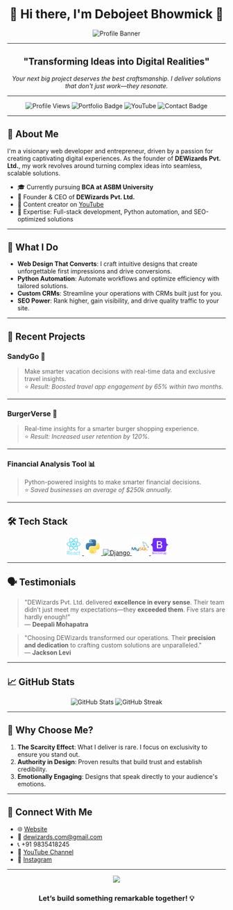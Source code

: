 <h1 align="center">🌟 Hi there, I'm Debojeet Bhowmick 🌟</h1>

<p align="center">
  <img src="https://debojeet-bhowmick.netlify.app/images/favicon.png" alt="Profile Banner" width="480" height="360">
</p>

---

<h2 align="center">"Transforming Ideas into Digital Realities"</h2>
<p align="center"><i>Your next big project deserves the best craftsmanship. I deliver solutions that don't just work—they resonate.</i></p>

---

<p align="center">
  <img src="https://komarev.com/ghpvc/?username=d3b0j33t&label=Profile%20Views&color=brightgreen&style=flat" alt="Profile Views">
  <img src="https://img.shields.io/badge/-Portfolio-4caf50?style=flat-square&logo=website&logoColor=white" alt="Portfolio Badge" />
  <img src="https://img.shields.io/badge/-YouTube-red?style=flat-square&logo=youtube&logoColor=white" alt="YouTube">
  <img src="https://img.shields.io/badge/-Contact%20Me-important?style=flat-square" alt="Contact Badge">
</p>

---

## 🚀 **About Me**

I'm a visionary web developer and entrepreneur, driven by a passion for creating captivating digital experiences. As the founder of **DEWizards Pvt. Ltd.**, my work revolves around turning complex ideas into seamless, scalable solutions.

- 🎓 Currently pursuing **BCA at ASBM University**  
- 🏢 Founder & CEO of **DEWizards Pvt. Ltd.**  
- 🎥 Content creator on [YouTube](https://www.youtube.com/channel/UCrxag8szJ24xzIeBRtwUyoQ)  
- 🔧 Expertise: Full-stack development, Python automation, and SEO-optimized solutions  

---

## 🌟 **What I Do**

- **Web Design That Converts**: I craft intuitive designs that create unforgettable first impressions and drive conversions.  
- **Python Automation**: Automate workflows and optimize efficiency with tailored solutions.  
- **Custom CRMs**: Streamline your operations with CRMs built just for you.  
- **SEO Power**: Rank higher, gain visibility, and drive quality traffic to your site.  

---

## 🧩 **Recent Projects**

### **SandyGo** 🌊  
> Make smarter vacation decisions with real-time data and exclusive travel insights.  
⭐ _Result: Boosted travel app engagement by 65% within two months._

---

### **BurgerVerse** 🍔  
> Real-time insights for a smarter burger shopping experience.  
⭐ _Result: Increased user retention by 120%._

---

### **Financial Analysis Tool** 📊  
> Python-powered insights to make smarter financial decisions.  
⭐ _Saved businesses an average of $250k annually._

---

## 🛠 **Tech Stack**

<p align="center">
  <a href="https://reactjs.org/" target="_blank" rel="noreferrer"> <img src="https://raw.githubusercontent.com/devicons/devicon/master/icons/react/react-original-wordmark.svg" alt="ReactJS" width="40" height="40"/> </a>
  <a href="https://www.python.org" target="_blank" rel="noreferrer"> <img src="https://raw.githubusercontent.com/devicons/devicon/master/icons/python/python-original.svg" alt="Python" width="40" height="40"/> </a>
  <a href="https://www.djangoproject.com/" target="_blank" rel="noreferrer"> <img src="https://cdn.worldvectorlogo.com/logos/django.svg" alt="Django" width="40" height="40"/> </a>
  <a href="https://www.mysql.com/" target="_blank" rel="noreferrer"> <img src="https://raw.githubusercontent.com/devicons/devicon/master/icons/mysql/mysql-original-wordmark.svg" alt="MySQL" width="40" height="40"/> </a>
  <a href="https://getbootstrap.com" target="_blank" rel="noreferrer"> <img src="https://raw.githubusercontent.com/devicons/devicon/master/icons/bootstrap/bootstrap-plain-wordmark.svg" alt="Bootstrap" width="40" height="40"/> </a>
</p>

---

## 🗣️ **Testimonials**

> "DEWizards Pvt. Ltd. delivered **excellence in every sense**. Their team didn’t just meet my expectations—they **exceeded them**. Five stars are hardly enough!"  
> — **Deepali Mohapatra**

> "Choosing DEWizards transformed our operations. Their **precision and dedication** to crafting custom solutions are unparalleled."  
> — **Jackson Levi**

---

## 📈 **GitHub Stats**

<p align="center">
  <img src="https://github-readme-stats.vercel.app/api?username=d3b0j33t&show_icons=true&theme=radical" alt="GitHub Stats">
  <img src="https://github-readme-streak-stats.herokuapp.com/?user=d3b0j33t&theme=radical" alt="GitHub Streak">
</p>

---

## 🖤 **Why Choose Me?**

1. **The Scarcity Effect**: What I deliver is rare. I focus on exclusivity to ensure you stand out.  
2. **Authority in Design**: Proven results that build trust and establish credibility.  
3. **Emotionally Engaging**: Designs that speak directly to your audience's emotions.  

---

## 🤝 **Connect With Me**

- 🌐 [Website](https://debojeet-bhowmick.netlify.app)  
- 📧 dewizards.com@gmail.com  
- 📞 +91 9835418245  
- 🎥 [YouTube Channel](https://www.youtube.com/channel/UCrxag8szJ24xzIeBRtwUyoQ)  
- 📸 [Instagram](https://www.instagram.com/debojeet_bhowmick/)  

---

<p align="center">
  <img src="https://media.giphy.com/media/xTiTnxpQ3ghPiB2Hp6/giphy.gif" width="200">
</p>

<h3 align="center">Let’s build something remarkable together! 💡</h3>
